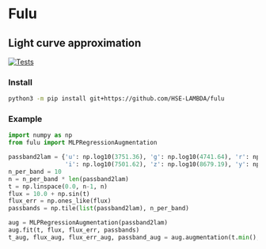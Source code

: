 # Fulu
## Light curve approximation

[![Tests](https://github.com/HSE-LAMBDA/fulu/actions/workflows/tests.yml/badge.svg)](https://github.com/HSE-LAMBDA/fulu/actions/workflows/tests.yml)

### Install
```sh
python3 -m pip install git+https://github.com/HSE-LAMBDA/fulu
```

### Example
```python
import numpy as np
from fulu import MLPRegressionAugmentation

passband2lam = {'u': np.log10(3751.36), 'g': np.log10(4741.64), 'r': np.log10(6173.23),
                'i': np.log10(7501.62), 'z': np.log10(8679.19), 'y': np.log10(9711.53)}
n_per_band = 10
n = n_per_band * len(passband2lam)
t = np.linspace(0.0, n-1, n)
flux = 10.0 + np.sin(t)
flux_err = np.ones_like(flux)
passbands = np.tile(list(passband2lam), n_per_band)

aug = MLPRegressionAugmentation(passband2lam)
aug.fit(t, flux, flux_err, passbands)
t_aug, flux_aug, flux_err_aug, passband_aug = aug.augmentation(t.min(), t.max(), 100)
```
